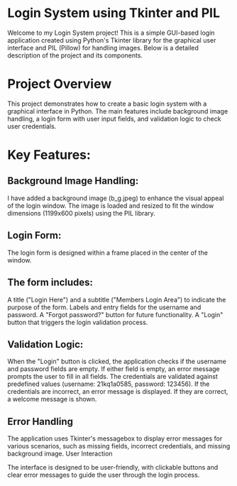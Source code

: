# Login System using Tkinter and PIL


Welcome to my Login System project! This is a simple GUI-based login application created using Python's Tkinter library for the graphical user interface and PIL (Pillow) for handling images. Below is a detailed description of the project and its components.

# Project Overview
This project demonstrates how to create a basic login system with a graphical interface in Python. The main features include background image handling, a login form with user input fields, and validation logic to check user credentials.

# Key Features: 
## Background Image Handling:

I have added a background image (b_g.jpeg) to enhance the visual appeal of the login window.
The image is loaded and resized to fit the window dimensions (1199x600 pixels) using the PIL library.


## Login Form:

The login form is designed within a frame placed in the center of the window.

## The form includes:
A title ("Login Here") and a subtitle ("Members Login Area") to indicate the purpose of the form.
Labels and entry fields for the username and password.
A "Forgot password?" button for future functionality.
A "Login" button that triggers the login validation process.

## Validation Logic:

When the "Login" button is clicked, the application checks if the username and password fields are empty. If either field is empty, an error message prompts the user to fill in all fields.
The credentials are validated against predefined values (username: 21kq1a0585, password: 123456). If the credentials are incorrect, an error message is displayed. If they are correct, a welcome message is shown.


## Error Handling

The application uses Tkinter's messagebox to display error messages for various scenarios, such as missing fields, incorrect credentials, and missing background image.
User Interaction

The interface is designed to be user-friendly, with clickable buttons and clear error messages to guide the user through the login process.
